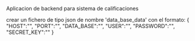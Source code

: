 Aplicacion de backend para sistema de calificaciones


crear un fichero de tipo json de nombre 'data_base_data'
con el formato:
{
    "HOST":"",
    "PORT":"",
    "DATA_BASE":"",
    "USER":"",
    "PASSWORD":"",
    "SECRET_KEY":""
}
